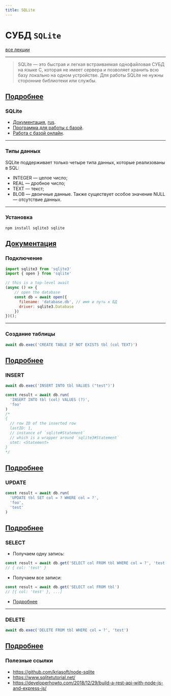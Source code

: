 ```yaml
---
title: SQLite
---
```


# СУБД `SQLite`

[все лекции](https://github.com/dmitryweiner/lectures/blob/main/README.md)

---

> SQLite — это быстрая и легкая встраиваемая однофайловая СУБД на языке C, которая не имеет сервера и позволяет хранить всю базу локально на одном устройстве. Для работы SQLite не нужны сторонние библиотеки или службы.

[Подробнее](https://blog.skillfactory.ru/glossary/sqlite/)
---

### SQLite
* [Документация](https://www.sqlite.org/docs.html), [rus](https://metanit.com/sql/sqlite/).
* [Программа для работы с базой](https://sqlitebrowser.org/).
* [Работа с базой онлайн](https://sqliteonline.com/).
---

### Типы данных
SQLite поддерживает только четыре типа данных, которые реализованы в SQL:
* INTEGER — целое число;
* REAL — дробное число;
* TEXT — текст;
* BLOB — двоичные данные.
Также существует особое значение NULL — отсутствие данных.
---

### Установка
```shell
npm install sqlite3 sqlite
```
[Документация](https://github.com/kriasoft/node-sqlite)
---

### Подключение
```js
import sqlite3 from 'sqlite3'
import { open } from 'sqlite'

// this is a top-level await 
(async () => {
    // open the database
    const db = await open({
      filename: 'database.db', // имя и путь к БД
      driver: sqlite3.Database
    })
})();
```
---

### Создание таблицы
```js
await db.exec('CREATE TABLE IF NOT EXISTS tbl (col TEXT)')
```
[Подробнее](https://www.sqlitetutorial.net/sqlite-create-table/)
---

### INSERT
```js
await db.exec('INSERT INTO tbl VALUES ("test")')
```
```js
const result = await db.run(
  'INSERT INTO tbl (col) VALUES (?)',
  'foo'
)
/*
{
  // row ID of the inserted row
  lastID: 1,
  // instance of `sqlite#Statement`
  // which is a wrapper around `sqlite3#Statement`
  stmt: <Statement>
}
*/
```
[Подробнее](https://www.sqlitetutorial.net/sqlite-insert/)
---

### UPDATE
```js
const result = await db.run(
  'UPDATE tbl SET col = ? WHERE col = ?',
  'foo',
  'test'
)
```
[Подробнее](https://www.sqlitetutorial.net/sqlite-update/)
---

### SELECT
* Получаем одну запись:
```js
const result = await db.get('SELECT col FROM tbl WHERE col = ?', 'test')
// { col: 'test' }
```
* Получаем все записи:
```js
const result = await db.get('SELECT col FROM tbl')
// [{ col: 'test' }, ...]
```
* [Подробнее](https://www.sqlitetutorial.net/sqlite-select/)
---

### DELETE
```js
await db.exec('DELETE FROM tbl WHERE col = ?', 'test')
```
[Подробнее](https://www.sqlitetutorial.net/sqlite-delete/)
---

### Полезные ссылки
* https://github.com/kriasoft/node-sqlite
* https://www.sqlitetutorial.net/
* https://developerhowto.com/2018/12/29/build-a-rest-api-with-node-js-and-express-js/